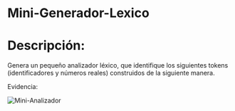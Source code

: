 # Mini-Generador-Lexico
# Descripción:
Genera un pequeño analizador léxico, que identifique los siguientes tokens (identificadores y números reales) construidos de la siguiente manera.

Evidencia:


![Mini-Analizador](https://user-images.githubusercontent.com/84484618/213970674-d7606201-bdc0-472e-bd2d-636b398d5d08.png)
